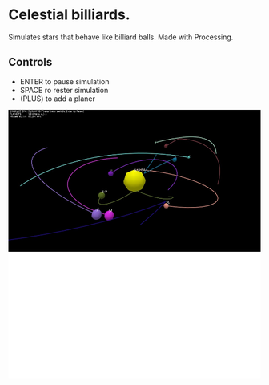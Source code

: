 # Celestial billiards.

Simulates stars that behave like billiard balls. Made with Processing. 
## Controls

- ENTER to pause simulation
- SPACE ro rester simulation
- (PLUS) to add a planer
  
[![Alt text](/Celestial_billiards.jpg)]()



